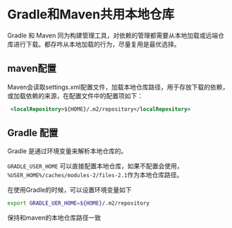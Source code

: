 # Gradle和Maven共用本地仓库
Gradle 和 Maven 同为构建管理工具，对依赖的管理都需要从本地加载或远端仓库进行下载。都存咋从本地加载的行为，尽量复用是最优选择。

## maven配置
Maven会读取settings.xml配置文件，加载本地仓库路径，用于存放下载的依赖，或加载依赖的来源，在配置文件中的配置项如下：
```xml
 <localRepository>${HOME}/.m2/repository</localRepository>
```



## Gradle 配置
Gradle 是通过环境变量来解析本地仓库的。

`GRADLE_USER_HOME` 可以直接配置本地仓库，如果不配置会使用，`%USER_HOME%/caches/modules-2/files-2.1`作为本地仓库路径。

在使用Gradle的时候，可以设置环境变量如下
```bash
export GRADLE_UER_HOME=${HOME}/.m2/repository
```

保持和maven的本地仓库路径一致

